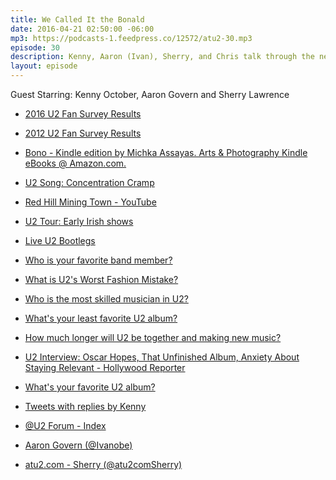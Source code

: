```yaml
---
title: We Called It the Bonald
date: 2016-04-21 02:50:00 -06:00
mp3: https://podcasts-1.feedpress.co/12572/atu2-30.mp3
episode: 30
description: Kenny, Aaron (Ivan), Sherry, and Chris talk through the next batch of survey results from the 2016 atU2 Fan Survey.
layout: episode
---
```


Guest Starring: Kenny October, Aaron Govern and Sherry Lawrence


* [2016 U2 Fan Survey Results][1]

* [2012 U2 Fan Survey Results][2]

* [Bono - Kindle edition by Michka Assayas. Arts &amp; Photography Kindle eBooks @ Amazon.com.][3]

* [U2 Song: Concentration Cramp][4]

* [Red Hill Mining Town - YouTube][5]

* [U2 Tour: Early Irish shows][6]

* [Live U2 Bootlegs][7]

* [Who is your favorite band member?][8]

* [What is U2's Worst Fashion Mistake?][9]

* [Who is the most skilled musician in U2?][10]

* [What's your least favorite U2 album?][11]

* [How much longer will U2 be together and making new music?][12]

* [U2 Interview: Oscar Hopes, That Unfinished Album, Anxiety About Staying Relevant - Hollywood Reporter][13]

* [What's your favorite U2 album?][14]

* [Tweets with replies by Kenny][15]

* [@U2 Forum - Index][16]

* [Aaron Govern (@Ivanobe)][17]

* [atu2.com - Sherry (@atu2comSherry)][18]

[1]: http://www.atu2.com/survey/2016/
[2]: http://www.atu2.com/survey/2012/
[3]: http://www.amazon.com/gp/product/B000P2A3YQ/ref=dp-kindle-redirect?ie=UTF8&amp;btkr=1
[4]: http://tours.atu2.com/song/concentration-cramp
[5]: https://www.youtube.com/watch?v=ytRekLUX3GE
[6]: http://tours.atu2.com/tour/early-irish-shows
[7]: https://u2torrents.com
[8]: http://www.atu2.com/survey/2016/d1.html
[9]: http://www.atu2.com/survey/2016/d5.html
[10]: http://www.atu2.com/survey/2016/d3.html
[11]: http://www.atu2.com/survey/2016/e3.html
[12]: http://www.atu2.com/survey/2016/d7.html
[13]: http://www.hollywoodreporter.com/news/u2-interview-oscar-hopes-unfinished-679321
[14]: http://www.atu2.com/survey/2016/e2.html
[15]: https://twitter.com/singnomore
[16]: http://forum.atu2.com/
[17]: https://twitter.com/ivanobe
[18]: https://twitter.com/atu2comSherry
